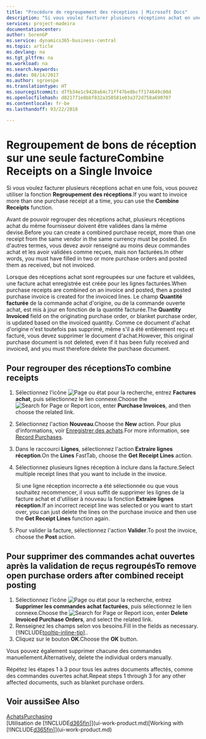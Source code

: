```yaml
---
title: "Procédure de regroupement des réceptions | Microsoft Docs"
description: "Si vous voulez facturer plusieurs réceptions achat en une fois, vous pouvez utiliser la fonction Regroupement des réceptions."
services: project-madeira
documentationcenter: 
author: SorenGP
ms.service: dynamics365-business-central
ms.topic: article
ms.devlang: na
ms.tgt_pltfrm: na
ms.workload: na
ms.search.keywords: 
ms.date: 08/14/2017
ms.author: sgroespe
ms.translationtype: HT
ms.sourcegitcommit: d7fb34e1c9428a64c71ff47be8bcff174649c00d
ms.openlocfilehash: d821771e8bbf832a358581e03a372d758a690707
ms.contentlocale: fr-be
ms.lasthandoff: 03/22/2018

---
```

# <a name="combine-receipts-on-a-single-invoice"></a><span data-ttu-id="d94bd-103">Regroupement de bons de réception sur une seule facture</span><span class="sxs-lookup"><span data-stu-id="d94bd-103">Combine Receipts on a Single Invoice</span></span>
<span data-ttu-id="d94bd-104">Si vous voulez facturer plusieurs réceptions achat en une fois, vous pouvez utiliser la fonction **Regroupement des réceptions**.</span><span class="sxs-lookup"><span data-stu-id="d94bd-104">If you want to invoice more than one purchase receipt at a time, you can use the **Combine Receipts** function.</span></span>  

<span data-ttu-id="d94bd-105">Avant de pouvoir regrouper des réceptions achat, plusieurs réceptions achat du même fournisseur doivent être validées dans la même devise.</span><span class="sxs-lookup"><span data-stu-id="d94bd-105">Before you can create a combined purchase receipt, more than one receipt from the same vendor in the same currency must be posted.</span></span> <span data-ttu-id="d94bd-106">En d'autres termes, vous devez avoir renseigné au moins deux commandes achat et les avoir validées comme reçues, mais non facturées.</span><span class="sxs-lookup"><span data-stu-id="d94bd-106">In other words, you must have filled in two or more purchase orders and posted them as received, but not invoiced.</span></span>  

<span data-ttu-id="d94bd-107">Lorsque des réceptions achat sont regroupées sur une facture et validées, une facture achat enregistrée est créée pour les lignes facturées.</span><span class="sxs-lookup"><span data-stu-id="d94bd-107">When purchase receipts are combined on an invoice and posted, then a posted purchase invoice is created for the invoiced lines.</span></span> <span data-ttu-id="d94bd-108">Le champ **Quantité facturée** de la commande achat d'origine, ou de la commande ouverte achat, est mis à jour en fonction de la quantité facturée.</span><span class="sxs-lookup"><span data-stu-id="d94bd-108">The **Quantity Invoiced** field on the originating purchase order, or blanket purchase order, is updated based on the invoiced quantity.</span></span> <span data-ttu-id="d94bd-109">Comme ce document d'achat d'origine n'est toutefois pas supprimé, même s'il a été entièrement reçu et facturé, vous devez supprimer le document d'achat.</span><span class="sxs-lookup"><span data-stu-id="d94bd-109">However, this original purchase document is not deleted, even if it has been fully received and invoiced, and you must therefore delete the purchase document.</span></span>  

## <a name="to-combine-receipts"></a><span data-ttu-id="d94bd-110">Pour regrouper des réceptions</span><span class="sxs-lookup"><span data-stu-id="d94bd-110">To combine receipts</span></span>  
1. <span data-ttu-id="d94bd-111">Sélectionnez l'icône ![Page ou état pour la recherche](media/ui-search/search_small.png "icône Page ou état pour la recherche"), entrez **Factures achat**, puis sélectionnez le lien connexe.</span><span class="sxs-lookup"><span data-stu-id="d94bd-111">Choose the ![Search for Page or Report](media/ui-search/search_small.png "Search for Page or Report icon") icon, enter **Purchase Invoices**, and then choose the related link.</span></span>  
2. <span data-ttu-id="d94bd-112">Sélectionnez l'action **Nouveau**.</span><span class="sxs-lookup"><span data-stu-id="d94bd-112">Choose the **New** action.</span></span> <span data-ttu-id="d94bd-113">Pour plus d'informations, voir [Enregistrer des achats](purchasing-how-record-purchases.md).</span><span class="sxs-lookup"><span data-stu-id="d94bd-113">For more information, see [Record Purchases](purchasing-how-record-purchases.md).</span></span>  
3. <span data-ttu-id="d94bd-114">Dans le raccourci **Lignes**, sélectionnez l'action **Extraire lignes réception**.</span><span class="sxs-lookup"><span data-stu-id="d94bd-114">On the **Lines** FastTab, choose the **Get Receipt Lines** action.</span></span>  
4. <span data-ttu-id="d94bd-115">Sélectionnez plusieurs lignes réception à inclure dans la facture.</span><span class="sxs-lookup"><span data-stu-id="d94bd-115">Select multiple receipt lines that you want to include in the invoice.</span></span>  

    <span data-ttu-id="d94bd-116">Si une ligne réception incorrecte a été sélectionnée ou que vous souhaitez recommencer, il vous suffit de supprimer les lignes de la facture achat et d'utiliser à nouveau la fonction **Extraire lignes réception**.</span><span class="sxs-lookup"><span data-stu-id="d94bd-116">If an incorrect receipt line was selected or you want to start over, you can just delete the lines on the purchase invoice and then use the **Get Receipt Lines** function again.</span></span>  
5. <span data-ttu-id="d94bd-117">Pour valider la facture, sélectionnez l'action **Valider**.</span><span class="sxs-lookup"><span data-stu-id="d94bd-117">To post the invoice, choose the **Post** action.</span></span>  

## <a name="to-remove-open-purchase-orders-after-combined-receipt-posting"></a><span data-ttu-id="d94bd-118">Pour supprimer des commandes achat ouvertes après la validation de reçus regroupés</span><span class="sxs-lookup"><span data-stu-id="d94bd-118">To remove open purchase orders after combined receipt posting</span></span>  
1. <span data-ttu-id="d94bd-119">Sélectionnez l'icône ![Page ou état pour la recherche](media/ui-search/search_small.png "Page ou état pour la recherche"), entrez **Supprimer les commandes achat facturées**, puis sélectionnez le lien connexe.</span><span class="sxs-lookup"><span data-stu-id="d94bd-119">Choose the ![Search for Page or Report](media/ui-search/search_small.png "Search for Page or Report icon") icon, enter **Delete Invoiced Purchase Orders**, and select the related link.</span></span>  
2. <span data-ttu-id="d94bd-120">Renseignez les champs selon vos besoins.</span><span class="sxs-lookup"><span data-stu-id="d94bd-120">Fill in the fields as necessary.</span></span> [!INCLUDE[tooltip-inline-tip](includes/tooltip-inline-tip_md.md)]<span data-ttu-id="d94bd-121">.</span><span class="sxs-lookup"><span data-stu-id="d94bd-121">.</span></span>
3. <span data-ttu-id="d94bd-122">Cliquez sur le bouton **OK**.</span><span class="sxs-lookup"><span data-stu-id="d94bd-122">Choose the **OK** button.</span></span>  

<span data-ttu-id="d94bd-123">Vous pouvez également supprimer chacune des commandes manuellement.</span><span class="sxs-lookup"><span data-stu-id="d94bd-123">Alternatively, delete the individual orders manually.</span></span>

<span data-ttu-id="d94bd-124">Répétez les étapes 1 à 3 pour tous les autres documents affectés, comme des commandes ouvertes achat.</span><span class="sxs-lookup"><span data-stu-id="d94bd-124">Repeat steps 1 through 3 for any other affected documents, such as blanket purchase orders.</span></span>

## <a name="see-also"></a><span data-ttu-id="d94bd-125">Voir aussi</span><span class="sxs-lookup"><span data-stu-id="d94bd-125">See Also</span></span>  
[<span data-ttu-id="d94bd-126">Achats</span><span class="sxs-lookup"><span data-stu-id="d94bd-126">Purchasing</span></span>](purchasing-manage-purchasing.md)  
<span data-ttu-id="d94bd-127">[Utilisation de [!INCLUDE[d365fin](includes/d365fin_md.md)]](ui-work-product.md)</span><span class="sxs-lookup"><span data-stu-id="d94bd-127">[Working with [!INCLUDE[d365fin](includes/d365fin_md.md)]](ui-work-product.md)</span></span>

